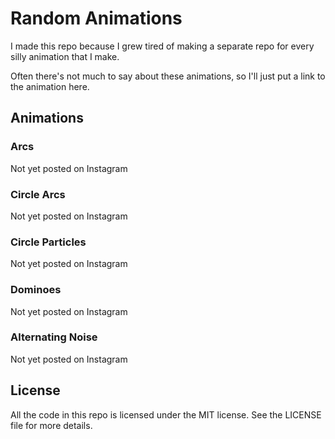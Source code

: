 # Random Animations

I made this repo because I grew tired of making a separate repo for every silly animation that I make.

Often there's not much to say about these animations, so I'll just put a link to the animation here.

## Animations

### Arcs

Not yet posted on Instagram

### Circle Arcs

Not yet posted on Instagram

### Circle Particles

Not yet posted on Instagram

### Dominoes

Not yet posted on Instagram

### Alternating Noise

Not yet posted on Instagram

## License

All the code in this repo is licensed under the MIT license. See the LICENSE file for more details.
